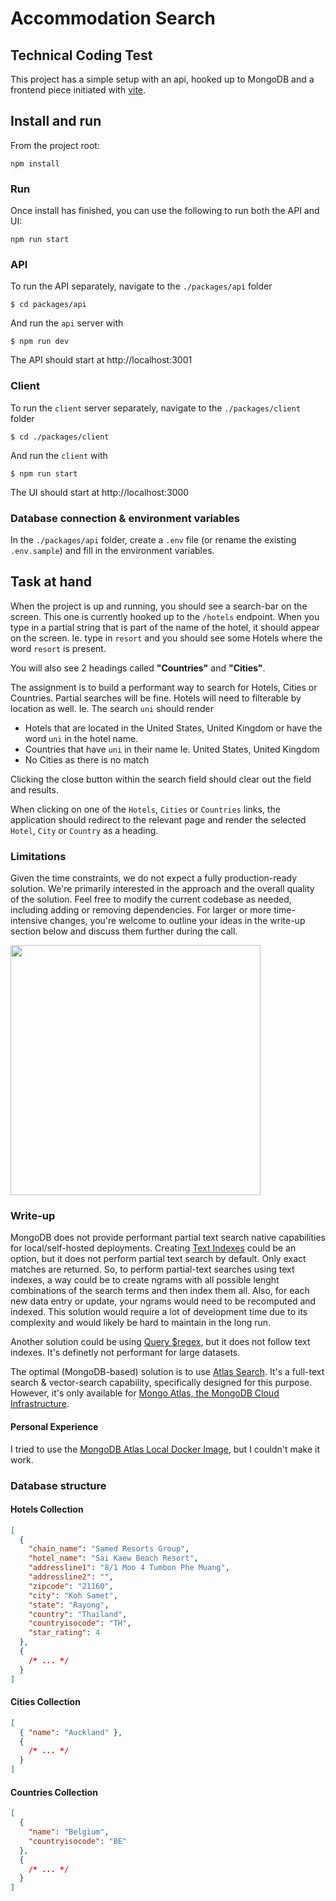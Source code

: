 # Accommodation Search

## Technical Coding Test

This project has a simple setup with an api, hooked up to MongoDB and a frontend piece initiated with [vite](https://vitejs.dev/).

## Install and run

From the project root:

```
npm install
```

### Run

Once install has finished, you can use the following to run both the API and UI:

```
npm run start
```

### API

To run the API separately, navigate to the `./packages/api` folder

```
$ cd packages/api
```

And run the `api` server with

```
$ npm run dev
```

The API should start at http://localhost:3001

### Client

To run the `client` server separately, navigate to the `./packages/client` folder

```
$ cd ./packages/client
```

And run the `client` with

```
$ npm run start
```

The UI should start at http://localhost:3000

### Database connection & environment variables

In the `./packages/api` folder, create a `.env` file (or rename the existing `.env.sample`) and fill in the environment variables.

## Task at hand

When the project is up and running, you should see a search-bar on the screen. This one is currently hooked up to the `/hotels` endpoint.
When you type in a partial string that is part of the name of the hotel, it should appear on the screen.
Ie. type in `resort` and you should see some Hotels where the word `resort` is present.

You will also see 2 headings called **"Countries"** and **"Cities"**.

The assignment is to build a performant way to search for Hotels, Cities or Countries.
Partial searches will be fine. Hotels will need to filterable by location as well.
Ie. The search `uni` should render

- Hotels that are located in the United States, United Kingdom or have the word `uni` in the hotel name.
- Countries that have `uni` in their name Ie. United States, United Kingdom
- No Cities as there is no match

Clicking the close button within the search field should clear out the field and results.

When clicking on one of the `Hotels`, `Cities` or `Countries` links, the application should redirect to the relevant page and render the selected `Hotel`, `City` or `Country` as a heading.

### Limitations

Given the time constraints, we do not expect a fully production-ready solution. We're primarily interested in the approach and the overall quality of the solution. 
Feel free to modify the current codebase as needed, including adding or removing dependencies. 
For larger or more time-intensive changes, you're welcome to outline your ideas in the write-up section below and discuss them further during the call.

<img src="./assets/search-example.png" width="400px" />

### Write-up

MongoDB does not provide performant partial text search native capabilities for local/self-hosted deployments. Creating [Text Indexes](https://www.mongodb.com/docs/manual/core/link-text-indexes/) could be an option, but it does not perform partial text search by default. Only exact matches are returned. So, to perform partial-text searches using text indexes, a way could be to create ngrams with all possible lenght combinations of the search terms and then index them all. Also, for each new data entry or update, your ngrams would need to be recomputed and indexed. This solution would require a lot of development time due to its complexity and would likely be hard to maintain in the long run.

Another solution could be using [Query $regex](https://www.mongodb.com/docs/manual/reference/operator/query/regex/), but it does not follow text indexes. It's definetly not performant for large datasets.

The optimal (MongoDB-based) solution is to use [Atlas Search](https://www.mongodb.com/docs/atlas/atlas-search). It's a full-text search & vector-search capability, specifically designed for this purpose. However, it's only available for [Mongo Atlas, the MongoDB Cloud Infrastructure](https://www.mongodb.com/products/platform/atlas-database).

#### Personal Experience
I tried to use the [MongoDB Atlas Local Docker Image](https://hub.docker.com/r/mongodb/mongodb-atlas-local), but I couldn't make it work.

### Database structure

#### Hotels Collection

```json
[
  {
    "chain_name": "Samed Resorts Group",
    "hotel_name": "Sai Kaew Beach Resort",
    "addressline1": "8/1 Moo 4 Tumbon Phe Muang",
    "addressline2": "",
    "zipcode": "21160",
    "city": "Koh Samet",
    "state": "Rayong",
    "country": "Thailand",
    "countryisocode": "TH",
    "star_rating": 4
  },
  {
    /* ... */
  }
]
```

#### Cities Collection

```json
[
  { "name": "Auckland" },
  {
    /* ... */
  }
]
```

#### Countries Collection

```json
[
  {
    "name": "Belgium",
    "countryisocode": "BE"
  },
  {
    /* ... */
  }
]
```
